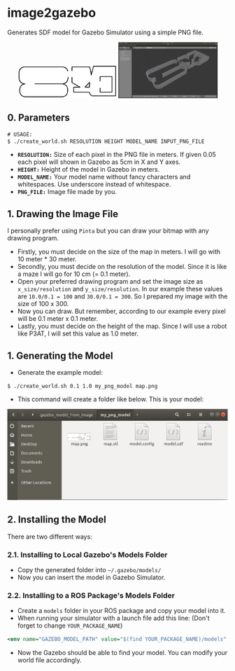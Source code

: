 # image2gazebo
Generates SDF model for Gazebo Simulator using a simple PNG file.

<p align="center">
  <img src="map.png" width="45%"/>
  <img src="img/gazebo_screenshot.png" width="45%" /> 
</p>

## 0. Parameters

```
# USAGE:
$ ./create_world.sh RESOLUTION HEIGHT MODEL_NAME INPUT_PNG_FILE
```

- **`RESOLUTION:`** Size of each pixel in the PNG file in meters. If given 0.05 each pixel will shown in Gazebo as 5cm in X and Y axes.
- **`HEIGHT:`** Height of the model in Gazebo in meters.
- **`MODEL_NAME:`** Your model name without fancy characters and whitespaces. Use underscore instead of whitespace.
- **`PNG_FILE:`** Image file made by you.



## 1. Drawing the Image File

I personally prefer using `Pinta` but you can draw your bitmap with any drawing program. 

- Firstly, you must decide on the size of the map in meters. I will go with 10 meter * 30 meter.
- Secondly, you must decide on the resolution of the model. Since it is like a maze I will go for 10 cm (= 0.1 meter).
- Open your preferred drawing program and set the image size as `x_size/resolution` and `y_size/resolution`. In our example these values are `10.0/0.1 = 100` and `30.0/0.1 = 300`. So I prepared my image with the size of 100 x 300.
- Now you can draw. But remember, according to our example every pixel will be 0.1 meter x 0.1 meter.
- Lastly, you must decide on the height of the map. Since I will use a robot like P3AT, I will set this value as 1.0 meter.



## 1. Generating the Model

- Generate the example model:

```
$ ./create_world.sh 0.1 1.0 my_png_model map.png
```

- This command will create a folder like below. This is your model:

![folder_screenshot](img/folder_screenshot.png)

## 2. Installing the Model

There are two different ways:

### 2.1. Installing to Local Gazebo's Models Folder

- Copy the generated folder into `~/.gazebo/models/`
- Now you can insert the model in Gazebo Simulator.

### 2.2. Installing to a ROS Package's Models Folder

- Create a `models` folder in your ROS package and copy your model into it.
- When running your simulator with a launch file add this line: (Don't forget to change `YOUR_PACKAGE_NAME`)

```xml
<env name="GAZEBO_MODEL_PATH" value="$(find YOUR_PACKAGE_NAME)/models" />
```

- Now the Gazebo should be able to find your model. You can modify your world file accordingly.
